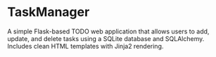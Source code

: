 # TaskManager
A simple Flask-based TODO web application that allows users to add, update, and delete tasks using a SQLite database and SQLAlchemy. Includes clean HTML templates with Jinja2 rendering.
